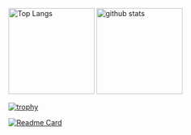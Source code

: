 <p align="left"> 
  <img alt="Top Langs" height="170px" src="https://github-readme-stats.vercel.app/api/top-langs/?username=Franco-M-Enzian&layout=compact&show_icons=true&theme=maroongold&card_width=320"/>
  <img alt="github stats" height="170px" src="https://github-readme-stats.vercel.app/api?username=Franco-M-Enzian&show_icons=true&theme=algolia"/>
</p>

[![trophy](https://github-profile-trophy.vercel.app/?username=Franco-M-Enzian&theme=radical&column=8
)](https://github.com/ryo-ma/github-profile-trophy)

[![Readme Card](https://github-readme-stats.vercel.app/api/pin/?username=Franco-M-ENzian&repo=HouseHoldAccountsApp&theme=rose&description=true)](https://github.com/Franco-M-Enzian/HouseHoldAccountsApp)
